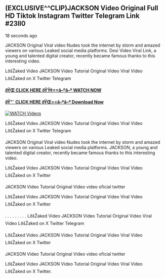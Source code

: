 ## (EXCLUSIVE^^CLIP)JACKSON Video Original Full HD Tiktok Instagram Twitter Telegram Link #23ll0

18 seconds ago

JACKSON Original Viral video Nudes took the internet by storm and amazed viewers on various Leaked social media platforms. Desi Video Viral Link, a young and talented digital creator, recently became famous thanks to this interesting video.

LðšŽaked Video JACKSON Video Tutorial Original Video Viral Video LðšŽaked on X Twitter Telegram

**[ðŸŒ CLICK HERE ðŸŸ¢==â–ºâ–º WATCH NOW](https://clips-mediaa.blogspot.com/2025/02/video-viral-download.html)**

**[ðŸ”´ CLICK HERE ðŸŒ==â–ºâ–º Download Now](https://clips-mediaa.blogspot.com/2025/02/video-viral-download.html)**

[![WATCH Videos](https://i.imgur.com/dJHk4Zq.gif)](https://clips-mediaa.blogspot.com/2025/02/video-viral-download.html)

LðšŽaked Video JACKSON Video Tutorial Original Video Viral Video LðšŽaked on X Twitter Telegram

JACKSON Original Viral video Nudes took the internet by storm and amazed viewers on various Leaked social media platforms. JACKSON, a young and talented digital creator, recently became famous thanks to this interesting video.

LðšŽaked Video JACKSON Video Tutorial Original Video Viral Video LðšŽaked on X Twitter

JACKSON Video Tutorial Original Video video oficial twitter

LðšŽaked Video JACKSON Video Tutorial Original Video Viral Video LðšŽaked on X Twitter

. . . . . . . . . LðšŽaked Video JACKSON Video Tutorial Original Video Viral Video LðšŽaked on X Twitter Telegram

LðšŽaked Video JACKSON Video Tutorial Original Video Viral Video LðšŽaked on X Twitter

JACKSON Video Tutorial Original Video video oficial twitter

LðšŽaked Video JACKSON Video Tutorial Original Video Viral Video LðšŽaked on X Twitter.